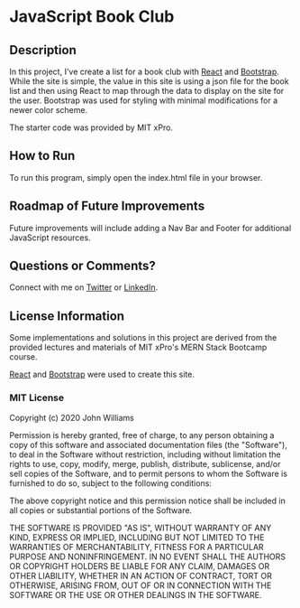 # JavaScript Book Club

## Description

In this project, I've create a list for a book club with [React](https://github.com/facebook/create-react-app) and [Bootstrap](https://getbootstrap.com/). While the site is simple, the value in this site is using a json file for the book list and then using React to map through the data to display on the site for the user. Bootstrap was used for styling with minimal modifications for a newer color scheme.

The starter code was provided by MIT xPro.

## How to Run

To run this program, simply open the index.html file in your browser.

## Roadmap of Future Improvements

Future improvements will include adding a Nav Bar and Footer for additional JavaScript resources.

## Questions or Comments?

Connect with me on [Twitter](https://twitter.com/kristinedugan) or [LinkedIn](https://linkedin.com/in/kristinedugan).

## License Information

Some implementations and solutions in this project are derived from the provided lectures and materials of MIT xPro's MERN Stack Bootcamp course.

[React](https://github.com/facebook/create-react-app) and [Bootstrap](https://getbootstrap.com/) were used to create this site.

### MIT License

Copyright (c) 2020 John Williams

Permission is hereby granted, free of charge, to any person obtaining a copy of this software and associated documentation files (the "Software"), to deal in the Software without restriction, including without limitation the rights to use, copy, modify, merge, publish, distribute, sublicense, and/or sell copies of the Software, and to permit persons to whom the Software is furnished to do so, subject to the following conditions:

The above copyright notice and this permission notice shall be included in all copies or substantial portions of the Software.

THE SOFTWARE IS PROVIDED "AS IS", WITHOUT WARRANTY OF ANY KIND, EXPRESS OR IMPLIED, INCLUDING BUT NOT LIMITED TO THE WARRANTIES OF MERCHANTABILITY, FITNESS FOR A PARTICULAR PURPOSE AND NONINFRINGEMENT. IN NO EVENT SHALL THE AUTHORS OR COPYRIGHT HOLDERS BE LIABLE FOR ANY CLAIM, DAMAGES OR OTHER LIABILITY, WHETHER IN AN ACTION OF CONTRACT, TORT OR OTHERWISE, ARISING FROM, OUT OF OR IN CONNECTION WITH THE SOFTWARE OR THE USE OR OTHER DEALINGS IN THE SOFTWARE.
